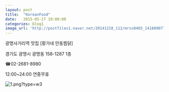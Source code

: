 ```yaml
---
layout: post
title:  "KoreanFood"
date:   2015-05-27 19:00:00
categories: blog1
image_url: 'http://postfiles1.naver.net/20141218_112/mrss0403_1418890775622nb4As_PNG/0.png?type=w1'
---
```


광명사거리역 맛집 [황가네 안동찜닭]

경기도 광명시 광명동 158-1287 1층



☎02-2681-8980


12:00~24:00 연중무휴


![1.png?type=w3](http://postfiles3.naver.net/20141218_130/mrss0403_14188891070520rGzU_PNG/1.png?type=w1)


